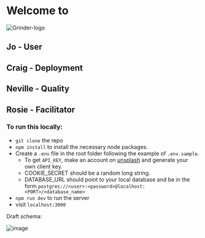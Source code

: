 # Welcome to 
![Grinder-logo](https://user-images.githubusercontent.com/54359248/116686238-71485680-a9ab-11eb-9fcd-4bbc2fc84d75.png)


## Jo - User
## Craig - Deployment
## Neville - Quality
## Rosie - Facilitator

### To run this locally:

- `git clone` the repo
- `npm install` to install the necessary node packages.
- Create a `.env` file in the root folder following the example of `.env.sample`.
    - To get `API_KEY`, make an account on [unsplash](https://unsplash.com/developers) and generate your own client key.
    - COOKIE_SECRET should be a random long string.
    - DATABASE_URL should point to your local database and be in the form `postgres://<user>:<password>@localhost:<PORT>/<database_name>`
- `npm run dev` to run the server
- visit `localhost:3000`


Draft schema:

![image](https://user-images.githubusercontent.com/31373245/116393757-f3087a80-a819-11eb-8cbc-53a3bc17401a.png)
